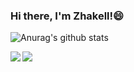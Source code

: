 ### Hi there, I'm Zhakell!😄

![Anurag's github stats](https://github-readme-stats.vercel.app/api?username=zhakell&show_icons=true&theme=tokyonight)

<a href="https://github.com/zhakell/Material-library">
  <img align="left" src="https://github-readme-stats.vercel.app/api/pin/?username=zhakell&repo=Material-library" />
</a>
<a href="https://github.com/zhakell/zhakell.github.io">
  <img align="left" src="https://github-readme-stats.vercel.app/api/pin/?username=zhakell&repo=zhakell.github.io" />
</a>
